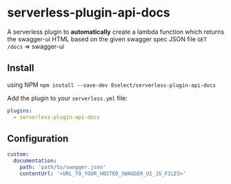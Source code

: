 # serverless-plugin-api-docs
A serverless plugin to **automatically** create a lambda function which returns the swagger-ui HTML based on the given swagger spec JSON file `GET /docs` => swagger-ui

## Install
using NPM
`npm install --save-dev 8select/serverless-plugin-api-docs`

Add the plugin to your `serverless.yml` file:

```yaml
plugins:
  - serverless-plugin-api-docs
```

## Configuration

```yaml
custom:
  documentation:
    path: 'path/to/swagger.json'
    contentUrl: '<URL_TO_YOUR_HOSTED_SWAGGER_UI_JS_FILES>'
```
